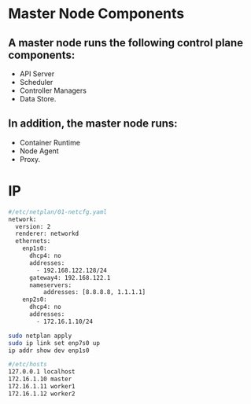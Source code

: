 # Master Node Components
## A master node runs the following control plane components:
- API Server
- Scheduler
- Controller Managers
- Data Store.

## In addition, the master node runs:
- Container Runtime
- Node Agent
- Proxy.


# IP
```sh
#/etc/netplan/01-netcfg.yaml
network:
  version: 2
  renderer: networkd
  ethernets:
    enp1s0:
      dhcp4: no
      addresses:
        - 192.168.122.128/24
      gateway4: 192.168.122.1
      nameservers:
          addresses: [8.8.8.8, 1.1.1.1]
    enp2s0:
      dhcp4: no
      addresses:
        - 172.16.1.10/24

sudo netplan apply
sudo ip link set enp7s0 up
ip addr show dev enp1s0

#/etc/hosts
127.0.0.1 localhost
172.16.1.10 master
172.16.1.11 worker1
172.16.1.12 worker2
```
